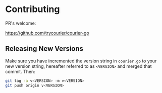 # Contributing

PR's welcome:

https://github.com/trycourier/courier-go

## Releasing New Versions

Make sure you have incremented the version string in `courier.go` to your new version string, hereafter referred to as `<VERSION>` and merged that commit. Then:

```bash
git tag -a v<VERSION> -m v<VERSION>
git push origin v<VERSION>
```